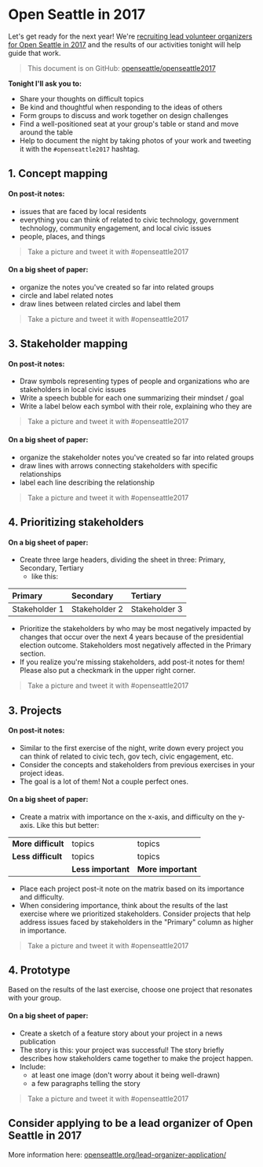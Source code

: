# Open Seattle in 2017

Let's get ready for the next year! We're [recruiting lead volunteer organizers for Open Seattle in 2017](http://openseattle.org/2016/11/06/become-an-open-seattle-lead-organizer) and the results of our activities tonight will help guide that work.

> This document is on GitHub: [openseattle/openseattle2017](https://github.com/openseattle/openseattle2017)

**Tonight I'll ask you to:**

- Share your thoughts on difficult topics
- Be kind and thoughtful when responding to the ideas of others
- Form groups to discuss and work together on design challenges
- Find a well-positioned seat at your group's table or stand and move around the table
- Help to document the night by taking photos of your work and tweeting it with the `#openseattle2017` hashtag.

## 1. Concept mapping

#### On post-it notes:

- issues that are faced by local residents
- everything you can think of related to civic technology, government technology, community engagement, and local civic issues
- people, places, and things

> Take a picture and tweet it with #openseattle2017

#### On a big sheet of paper:

- organize the notes you've created so far into related groups
- circle and label related notes
- draw lines between related circles and label them

> Take a picture and tweet it with #openseattle2017

## 3. Stakeholder mapping

#### On post-it notes:

- Draw symbols representing types of people and organizations who are stakeholders in local civic issues
- Write a speech bubble for each one summarizing their mindset / goal
- Write a label below each symbol with their role, explaining who they are

> Take a picture and tweet it with #openseattle2017

#### On a big sheet of paper:

- organize the stakeholder notes you've created so far into related groups
- draw lines with arrows connecting stakeholders with specific relationships
- label each line describing the relationship

> Take a picture and tweet it with #openseattle2017

## 4. Prioritizing stakeholders

#### On a big sheet of paper:

- Create three large headers, dividing the sheet in three: Primary, Secondary, Tertiary
  - like this:

| Primary             | Secondary           | Tertiary          |
| :------------------ | :------------------ | :---------------- |
| Stakeholder 1       | Stakeholder 2       | Stakeholder 3     |

- Prioritize the stakeholders by who may be most negatively impacted by changes that occur over the next 4 years because of the presidential election outcome. Stakeholders most negatively affected in the Primary section.
- If you realize you're missing stakeholders, add post-it notes for them! Please also put a checkmark in the upper right corner.

> Take a picture and tweet it with #openseattle2017

## 3. Projects

#### On post-it notes:
- Similar to the first exercise of the night, write down every project you can think of related to civic tech, gov tech, civic engagement, etc.
- Consider the concepts and stakeholders from previous exercises in your project ideas.
- The goal is a lot of them! Not a couple perfect ones.

#### On a big sheet of paper:

- Create a matrix with importance on the x-axis, and difficulty on the y-axis. Like this but better:

|                     |                     |                   |
| :------------------ | :------------------ | :---------------- |
| **More difficult**  | topics              | topics            |
| **Less difficult**  | topics              | topics            |
|                     | **Less important**  | **More important** |

- Place each project post-it note on the matrix based on its importance and difficulty.
- When considering importance, think about the results of the last exercise where we prioritized stakeholders. Consider projects that help address issues faced by stakeholders in the "Primary" column as higher in importance.

> Take a picture and tweet it with #openseattle2017

## 4. Prototype

Based on the results of the last exercise, choose one project that resonates with your group.

#### On a big sheet of paper:

- Create a sketch of a feature story about your project in a news publication
- The story is this: your project was successful! The story briefly describes how stakeholders came together to make the project happen.
- Include:
  - at least one image (don't worry about it being well-drawn)
  - a few paragraphs telling the story

> Take a picture and tweet it with #openseattle2017

## Consider applying to be a lead organizer of Open Seattle in 2017

More information here: [openseattle.org/lead-organizer-application/](http://openseattle.org/lead-organizer-application/)
